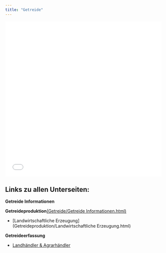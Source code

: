```yaml
---
title: "Getreide"
---
```


<iframe src="Getreide-Schaubild.pdf" style="width: 100%; height: 500px; border: none;"></iframe>

## Links zu allen Unterseiten:

**Getreide Informationen**

**Getreideproduktion**[(Getreide/Getreide Informationen.html)](https://github.com/SandraRudeloff/Lebensmittellandschaften/blob/97e12dfa0397d0e63f24830b193bf93415d37ab6/Getreide/Getreide%20Informationen.md)

- [Landwirtschaftliche Erzeugung](Getreideproduktion/Landwirtschaftliche Erzeugung.html)

**Getreideerfassung**

- [Landhändler & Agrarhändler](Getreideerfassung/Landhaendler.html)
